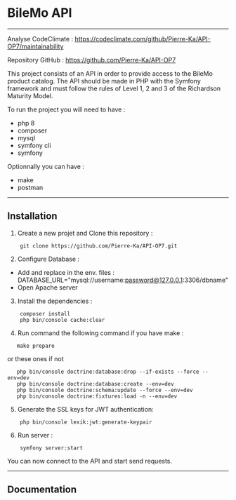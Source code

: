 # BileMo API
***
Analyse CodeClimate :
https://codeclimate.com/github/Pierre-Ka/API-OP7/maintainability

Repository GitHub :
https://github.com/Pierre-Ka/API-OP7

This project consists of an API in order to provide access to the BileMo product catalog. The API should be made in PHP with the Symfony framework and must follow the rules of Level 1, 2 and 3 of the Richardson Maturity Model.

To run the project you will need to have :
* php 8 
* composer
* mysql
* symfony cli
* symfony

Optionnally you can have : 
* make
* postman

***
## Installation
1. Create a new projet and Clone this repository :
```
    git clone https://github.com/Pierre-Ka/API-OP7.git
```
2. Configure Database : 
* Add and replace in the env. files : DATABASE_URL="mysql://username:password@127.0.0.1:3306/dbname"
* Open Apache server
3. Install the dependencies :
```
    composer install
    php bin/console cache:clear
```
4. Run command the following command if you have make :
```
   make prepare
```
or these ones if not
```
   php bin/console doctrine:database:drop --if-exists --force --env=dev
   php bin/console doctrine:database:create --env=dev
   php bin/console doctrine:schema:update --force --env=dev
   php bin/console doctrine:fixtures:load -n --env=dev
```
5. Generate the SSL keys for JWT authentication:
```
    php bin/console lexik:jwt:generate-keypair
```
6. Run server :
```
    symfony server:start
```

You can now connect to the API and start send requests.

***
## Documentation
